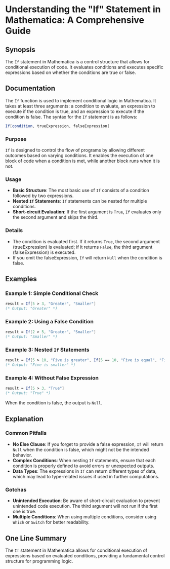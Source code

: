 <!--
Meta Description: # Understanding the "If" Statement in Mathematica: A Comprehensive Guide ## Synopsis The `If` statement in Mathematica is a control structure that all...
Meta Keywords: condition, mathematica, false, conditions, true
-->

# Understanding the "If" Statement in Mathematica: A Comprehensive Guide

## Synopsis
The `If` statement in Mathematica is a control structure that allows for conditional execution of code. It evaluates conditions and executes specific expressions based on whether the conditions are true or false.

## Documentation
The `If` function is used to implement conditional logic in Mathematica. It takes at least three arguments: a condition to evaluate, an expression to execute if the condition is true, and an expression to execute if the condition is false. The syntax for the `If` statement is as follows:

```mathematica
If[condition, trueExpression, falseExpression]
```

### Purpose
`If` is designed to control the flow of programs by allowing different outcomes based on varying conditions. It enables the execution of one block of code when a condition is met, while another block runs when it is not.

### Usage
- **Basic Structure**: The most basic use of `If` consists of a condition followed by two expressions.
- **Nested `If` Statements**: `If` statements can be nested for multiple conditions.
- **Short-circuit Evaluation**: If the first argument is `True`, `If` evaluates only the second argument and skips the third.

### Details
- The condition is evaluated first. If it returns `True`, the second argument (trueExpression) is evaluated; if it returns `False`, the third argument (falseExpression) is executed.
- If you omit the falseExpression, `If` will return `Null` when the condition is false.

## Examples
### Example 1: Simple Conditional Check
```mathematica
result = If[5 > 3, "Greater", "Smaller"]
(* Output: "Greater" *)
```

### Example 2: Using a False Condition
```mathematica
result = If[2 > 5, "Greater", "Smaller"]
(* Output: "Smaller" *)
```

### Example 3: Nested `If` Statements
```mathematica
result = If[5 > 10, "Five is greater", If[5 == 10, "Five is equal", "Five is smaller"]]
(* Output: "Five is smaller" *)
```

### Example 4: Without False Expression
```mathematica
result = If[5 > 3, "True"]
(* Output: "True" *)
```
When the condition is false, the output is `Null`.

## Explanation
### Common Pitfalls
- **No Else Clause**: If you forget to provide a false expression, `If` will return `Null` when the condition is false, which might not be the intended behavior.
- **Complex Conditions**: When nesting `If` statements, ensure that each condition is properly defined to avoid errors or unexpected outputs.
- **Data Types**: The expressions in `If` can return different types of data, which may lead to type-related issues if used in further computations.

### Gotchas
- **Unintended Execution**: Be aware of short-circuit evaluation to prevent unintended code execution. The third argument will not run if the first one is true.
- **Multiple Conditions**: When using multiple conditions, consider using `Which` or `Switch` for better readability.

## One Line Summary
The `If` statement in Mathematica allows for conditional execution of expressions based on evaluated conditions, providing a fundamental control structure for programming logic.